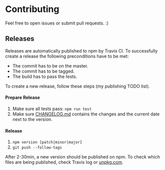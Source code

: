 # Contributing

Feel free to open issues or submit pull requests. :)

## Releases

Releases are automatically published to npm by Travis CI. To successfully create a release the following preconditions have to be met:
- The commit has to be on the master.
- The commit has to be tagged.
- The build has to pass the tests.

To create a new release, follow these steps (my publishing TODO list).

#### Prepare Release
1. Make sure all tests pass: `npm run test`
2. Make sure [CHANGELOG.md](./CHANGELOG.md) contains the changes and the current date next to the version.

#### Release
1. `npm version [patch|minor|major]`
2. `git push --follow-tags`

After 2-30min, a new version should be published on npm. To check which files are being published, check Travis log or [unpkg.com](https://unpkg.com/puppeteer-cluster/).